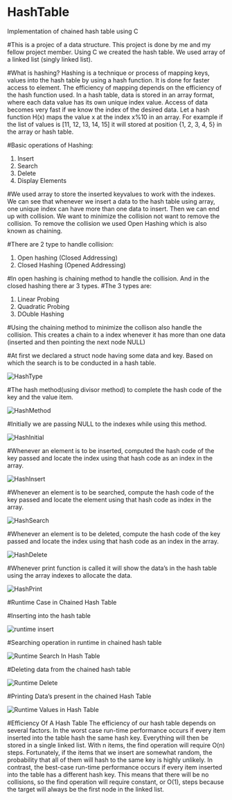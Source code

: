 # HashTable
Implementation of chained hash table using C

#This is a projec of a data structure. This project is done by me and my fellow project member. Using C we created the hash table. We used array of a linked list (singly linked list). 

#What is hashing? 
Hashing is a technique or process of mapping keys, values into the hash table by using a hash function. It is done for faster access to element. The efficiency of mapping depends on the efficiency of the hash function used. In a hash table, data is stored in an array format, where each data value has its own unique index value. Access of data becomes very fast if we know the index of the desired data.
Let a hash function H(x) maps the value x at the index x%10 in an array. For example if the list of values is [11, 12, 13, 14, 15] it will stored at position {1, 2, 3, 4, 5} in the array or hash table. 

#Basic operations of Hashing:
1. Insert
2. Search
3. Delete 
4. Display Elements

#We used array to store the inserted keyvalues to work with the indexes. We can see that whenever we insert a data to the hash table using array, one unique index can have more than one data to insert. Then we can end up with collision. We want to minimize the collision not want to remove the collision. To remove the collision we used Open Hashing which is also known as chaining. 

#There are 2 type to handle collision: 
1. Open hashing (Closed Addressing)
2. Closed Hashing (Opened Addressing)

#In open hashing is chaining method to handle the collision. And in the closed hashing there ar 3 types.
#The 3 types are:
1. Linear Probing
2. Quadratic Probing
3. DOuble Hashing

#Using the chaining method to minimize the collison also handle the collision. This creates a chain to a index whenever it has more than one data (inserted and then pointing the next node NULL)

#At first we declared a struct node having some data and key. Based on which the search is to be conducted in a hash table.

![HashType](https://user-images.githubusercontent.com/68398397/120454403-a9312800-c3b5-11eb-87ef-763125af6b7e.png)

#The hash method(using divisor method) to complete the hash code of the key and the value item.

![HashMethod](https://user-images.githubusercontent.com/68398397/120454570-d1b92200-c3b5-11eb-930b-1e11611174b3.png)


#Initially we are passing NULL to the indexes while using this method.

![HashInitial](https://user-images.githubusercontent.com/68398397/120455554-aedb3d80-c3b6-11eb-990e-cf3104525156.png)


#Whenever an element is to be inserted, computed the hash code of the key passed and locate the index using that hash code as an index in the array. 

![HashInsert](https://user-images.githubusercontent.com/68398397/120455614-bc90c300-c3b6-11eb-9629-eabd87906f8f.png)


#Whenever an element is to be searched, compute the hash code of the key passed and locate the element using that hash code as index in the array. 

![HashSearch](https://user-images.githubusercontent.com/68398397/120455647-c4506780-c3b6-11eb-8b08-7379d7f7d9dc.png)


#Whenever an element is to be deleted, compute the hash code of the key passed and locate the index using that hash code as an index in the array.

![HashDelete](https://user-images.githubusercontent.com/68398397/120455745-d7633780-c3b6-11eb-87c7-64ab606ee37e.png)


#Whenever print function is called it will show the data’s in the hash table using the array indexes to allocate the data. 

![HashPrint](https://user-images.githubusercontent.com/68398397/120455796-e21dcc80-c3b6-11eb-916d-107f0feb6b1f.png)


#Runtime Case in Chained Hash Table

#Inserting into the hash table

![runtime insert](https://user-images.githubusercontent.com/68398397/120455844-ec3fcb00-c3b6-11eb-8330-f7898f1cbbdf.png)


#Searching operation in runtime in chained hash table

![Runtime Search In Hash Table](https://user-images.githubusercontent.com/68398397/120455893-f3ff6f80-c3b6-11eb-8ccd-d7250a6985b8.png)


#Deleting data from the chained hash table

![Runtime Delete](https://user-images.githubusercontent.com/68398397/120455932-fbbf1400-c3b6-11eb-98c2-b2ba81e336f2.png)


#Printing Data’s present in the chained Hash Table

![Runtime Values in Hash Table](https://user-images.githubusercontent.com/68398397/120455985-05e11280-c3b7-11eb-8ee5-56440ea0308a.png)



#Efficiency Of A Hash Table
The efficiency of our hash table depends on several factors. In the worst case run-time performance occurs if every item inserted into the table hash the same hash key. Everything will then be stored in a single linked list. With n items, the find operation will require O(n) steps. 
Fortunately, if the items that we insert are somewhat random, the probability that all of them will hash to the same key is highly unlikely. In contrast, the best-case run-time performance occurs if every item inserted into the table has a different hash key. This means that there will be no collisions, so the find operation will require constant, or O(1), steps because the target will always be the first node in the linked list. 
